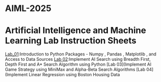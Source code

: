 # AIML-2025
# Artificial Intelligence and Machine Learning Lab Instruction Sheets
[Lab_01](https://github.com/goliharini19/AIML-2025/blob/main/lab%2001.ipynb):Introduction to Python Packages - Numpy , Pandas , Matplotlib , and Access to Data Sources
[Lab 02](https://github.com/goliharini19/AIML-2025/blob/main/Lab%2002.ipynb):Implement AI Search using Breadth First, Depth First and A* Search Algorithm using Python
[Lab 03](Implement AI Game Strategy using MiniMax and Alpha-Beta Search Algorithms
[Lab 04](Implement Linear Regression using Boston Housing Data
